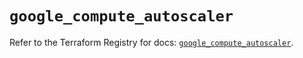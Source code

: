 # `google_compute_autoscaler`

Refer to the Terraform Registry for docs: [`google_compute_autoscaler`](https://registry.terraform.io/providers/hashicorp/google/5.33.0/docs/resources/compute_autoscaler).
